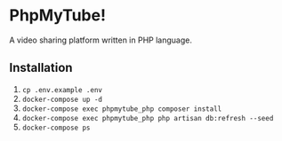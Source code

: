# PhpMyTube!

A video sharing platform written in PHP language.

## Installation

1. `cp .env.example .env`
1. `docker-compose up -d`
1. `docker-compose exec phpmytube_php composer install`
1. `docker-compose exec phpmytube_php php artisan db:refresh --seed`
1. `docker-compose ps`

